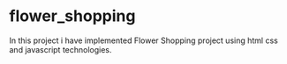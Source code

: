 # flower_shopping
In this project i have implemented Flower Shopping project using html css and javascript technologies.
